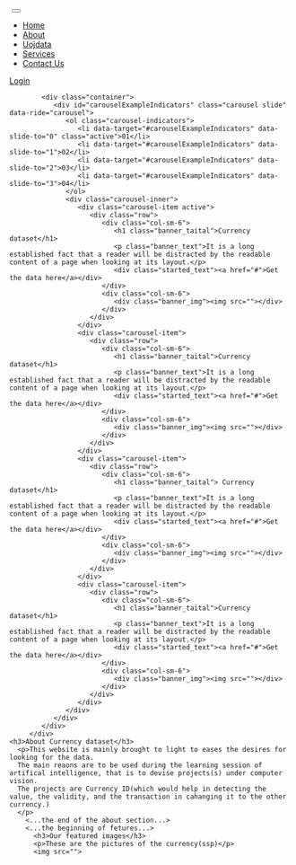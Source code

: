 <html>
  <head><title>Uoj Dataset</title></head>
  <body>
       <div class="header_section">
         <div class="container">
               <a class="navbar-brand"href="index.html"><img src=""></a>
               <button class="navbar-toggler" type="button" data-toggle="collapse" data-target="#navbarSupportedContent" aria-controls="navbarSupportedContent" aria-expanded="false" aria-label="Toggle navigation">
               <span class="navbar-toggler-icon"></span>
               </button>
               <div class="collapse navbar-collapse" id="navbarSupportedContent">
                  <ul class="navbar-nav ml-auto">
                     <li class="nav-item active">
                        <a class="nav-link" href="index.html">Home</a>
                     </li>
                     <li class="nav-item">
                        <a class="nav-link" href="about.html">About</a>
                     </li>
                     <li class="nav-item">
                        <a class="nav-link" href="uojdataset.html">Uojdata</a>
                     </li>
                     <li class="nav-item">
                        <a class="nav-link" href="services.html">Services</a>
                     </li>
                     <li class="nav-item">
                        <a class="nav-link" href="contact.html">Contact Us</a>
                     </li>
                  </ul>
                  <form class="form-inline my-2 my-lg-0">
                     <div class="login_bt"><a href="#">Login <span style="color: #401e91;"><i class="fa fa-user" aria-hidden="true"></i></span></a></div>
                     <div class="fa fa-search form-control-feedback"></div>
                  </form>
               </div>
            </nav>
         </div>

            <div class="container">
               <div id="carouselExampleIndicators" class="carousel slide" data-ride="carousel">
                  <ol class="carousel-indicators">
                     <li data-target="#carouselExampleIndicators" data-slide-to="0" class="active">01</li>
                     <li data-target="#carouselExampleIndicators" data-slide-to="1">02</li>
                     <li data-target="#carouselExampleIndicators" data-slide-to="2">03</li>
                     <li data-target="#carouselExampleIndicators" data-slide-to="3">04</li>
                  </ol>
                  <div class="carousel-inner">
                     <div class="carousel-item active">
                        <div class="row">
                           <div class="col-sm-6">
                              <h1 class="banner_taital">Currency dataset</h1>
                              <p class="banner_text">It is a long established fact that a reader will be distracted by the readable content of a page when looking at its layout.</p>
                              <div class="started_text"><a href="#">Get the data here</a></div>
                           </div>
                           <div class="col-sm-6">
                              <div class="banner_img"><img src=""></div>
                           </div>
                        </div>
                     </div>
                     <div class="carousel-item">
                        <div class="row">
                           <div class="col-sm-6">
                              <h1 class="banner_taital">Currency dataset</h1>
                              <p class="banner_text">It is a long established fact that a reader will be distracted by the readable content of a page when looking at its layout.</p>
                              <div class="started_text"><a href="#">Get the data here</a></div>
                           </div>
                           <div class="col-sm-6">
                              <div class="banner_img"><img src=""></div>
                           </div>
                        </div>
                     </div>
                     <div class="carousel-item">
                        <div class="row">
                           <div class="col-sm-6">
                              <h1 class="banner_taital"> Currency dataset</h1>
                              <p class="banner_text">It is a long established fact that a reader will be distracted by the readable content of a page when looking at its layout.</p>
                              <div class="started_text"><a href="#">Get the data here</a></div>
                           </div>
                           <div class="col-sm-6">
                              <div class="banner_img"><img src=""></div>
                           </div>
                        </div>
                     </div>
                     <div class="carousel-item">
                        <div class="row">
                           <div class="col-sm-6">
                              <h1 class="banner_taital">Currency dataset</h1>
                              <p class="banner_text">It is a long established fact that a reader will be distracted by the readable content of a page when looking at its layout.</p>
                              <div class="started_text"><a href="#">Get the data here</a></div>
                           </div>
                           <div class="col-sm-6">
                              <div class="banner_img"><img src=""></div>
                           </div>
                        </div>
                     </div>
                  </div>
               </div>
            </div>
         </div>
    <h3>About Currency dataset</h3>
      <p>This website is mainly brought to light to eases the desires for looking for the data.
      The main reaons are to be used during the learning session of artifical intelligence, that is to devise projects(s) under computer vision.
      The projects are Currency ID(which would help in detecting the value, the validity, and the transaction in cahanging it to the other currency.)
      </p>
        <...the end of the about section...>
        <...the beginning of fetures...>
          <h3>Our featured images</h3>
          <p>These are the pictures of the currency(ssp)</p>
          <img src="">
  </body>
</html>
